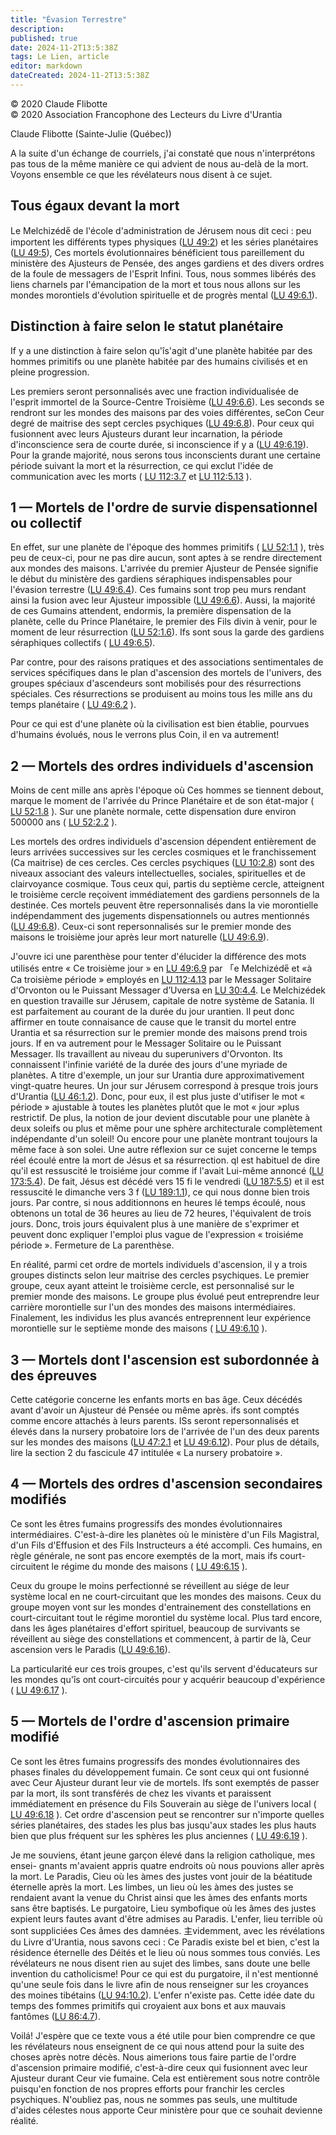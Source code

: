 ```yaml
---
title: "Évasion Terrestre"
description: 
published: true
date: 2024-11-2T13:5:38Z
tags: Le Lien, article
editor: markdown
dateCreated: 2024-11-2T13:5:38Z
---
```


<p class="v-card v-sheet theme--light grey lighten-3 px-2">© 2020 Claude Flibotte<br>© 2020 Association Francophone des Lecteurs du Livre d'Urantia</p>

Claude Flibotte (Sainte-Julie (Québec))

A la suite d'un échange de courriels, j'ai constaté que nous n'interprétons pas tous de la même manière ce qui advient de nous au-delà de la mort. Voyons ensemble ce que les révélateurs nous disent à ce sujet.

## Tous égaux devant la mort

Le Melchizéde̋ de l'école d'administration de Jérusem nous dit ceci : peu importent les différents types physiques ([LU 49:2](/fr/The_Urantia_Book/49#p2)) et les séries planétaires ([LU 49:5](/fr/The_Urantia_Book/49#p5)), Ces mortels évolutionnaires bénéficient tous pareillement du ministère des Ajusteurs de Pensée, des anges gardiens et des divers ordres de la foule de messagers de l'Esprit Infini. Tous, nous sommes libérés des liens charnels par l'émancipation de la mort et tous nous allons sur les mondes morontiels d'évolution spirituelle et de progrès mental ([LU 49:6.1](/fr/The_Urantia_Book/49#p6_1)).

## Distinction à faire selon le statut planétaire

If y a une distinction à faire selon qu'îs'agit d'une planète habitée par des hommes primitifs ou une planète habitée par des humains civilisés et en pleine progression.

Les premiers seront personnalisés avec une fraction individualisée de l'esprit immortel de la Source-Centre Troisième ([LU 49:6.6](/fr/The_Urantia_Book/49#p6_6)). Les seconds se rendront sur les mondes des maisons par des voies différentes, seCon Ceur degré de maitrise des sept cercles psychiques ([LU 49:6.8](/fr/The_Urantia_Book/49#p6_8)). Pour ceux qui fusionnent avec leurs Ajusteurs durant leur incarnation, la période d'inconscience sera de courte durée, si inconscience if y a ([LU 49:6.19](/fr/The_Urantia_Book/49#p6_19)). Pour la grande majorité, nous serons tous inconscients durant une certaine période suivant la mort et la résurrection, ce qui exclut l'idée de communication avec les morts ( [LU 112:3.7](/fr/The_Urantia_Book/112#p3_7) et [LU 112:5.13](/fr/The_Urantia_Book/112#p5_13) ).

## 1 — Mortels de l'ordre de survie dispensationnel ou collectif

En effet, sur une planète de l'époque des hommes primitifs ( [LU 52:1.1](/fr/The_Urantia_Book/52#p1_1) ), très peu de ceux-ci, pour ne pas dire aucun, sont aptes à se rendre directement aux mondes des maisons. L'arrivée du premier Ajusteur de Pensée signifie le début du ministère des gardiens séraphiques indispensables pour l'évasion terrestre ([LU 49:6.4](/fr/The_Urantia_Book/49#p6_4)). Ces fumains sont trop peu murs rendant ainsi la fusion avec leur Ajusteur impossible ([LU 49:6.6](/fr/The_Urantia_Book/49#p6_6)). Aussi, la majorité de ces Gumains attendent, endormis, la première dispensation de la planète, celle du Prince Planétaire, le premier des Fils divin à venir, pour le moment de leur résurrection ([LU 52:1.6](/fr/The_Urantia_Book/52#p1_6)). Ifs sont sous la garde des gardiens séraphiques collectifs ( [LU 49:6.5](/fr/The_Urantia_Book/49#p6_5)).

Par contre, pour des raisons pratiques et des associations sentimentales de services spécifiques dans le plan d'ascension des mortels de l'univers, des groupes spéciaux d'ascendeurs sont mobilisés pour des résurrections spéciales. Ces résurrections se produisent au moins tous les mille ans du temps planétaire ( [LU 49:6.2](/fr/The_Urantia_Book/49#p6_2) ).

Pour ce qui est d'une planète où la civilisation est bien établie, pourvues d'humains évolués, nous le verrons plus Coin, il en va autrement!

## 2 — Mortels des ordres individuels d'ascension

Moins de cent mille ans après l'époque où Ces hommes se tiennent debout, marque le moment de l'arrivée du Prince Planétaire et de son état-major ( [LU 52:1.8](/fr/The_Urantia_Book/52#p1_8) ). Sur une planète normale, cette dispensation dure environ 500000 ans ( [LU 52:2.2](/fr/The_Urantia_Book/52#p2_2) ).

Les mortels des ordres individuels d'ascension dépendent entièrement de leurs arrivées successives sur les cercles cosmiques et le franchissement (Ca maitrise) de ces cercles. Ces cercles psychiques ([LU 10:2.8](/fr/The_Urantia_Book/10#p2_8)) sont des niveaux associant des valeurs intellectuelles, sociales, spirituelles et de clairvoyance cosmique. Tous ceux qui, partis du septième cercle, atteignent le troisième cercle reçoivent immédiatement des gardiens personnels de la destinée. Ces mortels peuvent être repersonnalisés dans la vie morontielle indépendamment des jugements dispensationnels ou autres mentionnés ([LU 49:6.8](/fr/The_Urantia_Book/49#p6_8)). Ceux-ci sont repersonnalisés sur le premier monde des maisons le troisième jour après leur mort naturelle ([LU 49:6.9](/fr/The_Urantia_Book/49#p6_9)).

J'ouvre ici une parenthèse pour tenter d'élucider la différence des mots utilisés entre « Ce troisième jour » en [LU 49:6.9](/fr/The_Urantia_Book/49#p6_9) par 「e Melchizéde̋ et «à Ca troisième période » employés en [LU 112:4.13](/fr/The_Urantia_Book/112#p4_13) par le Messager Solitaire d'Orvonton ou le Puissant Messager d’Uversa en [LU 30:4.4](/fr/The_Urantia_Book/30#p4_4). Le Melchizédek en question travaille sur Jérusem, capitale de notre système de Satania. Il est parfaitement au courant de la durée du jour urantien. Il peut donc affirmer en toute connaisance de cause que le transit du mortel entre Urantia et sa résurrection sur le premier monde des maisons prend trois jours. If en va autrement pour le Messager Solitaire ou le Puissant Messager. Ils travaillent au niveau du superunivers d'Orvonton. Its connaissent l'infinie variété de la durée des jours d'une myriade de planètes. A titre d'exemple, un jour sur Urantia dure approximativement vingt-quatre heures. Un jour sur Jérusem correspond à presque trois jours d'Urantia ([LU 46:1.2](/fr/The_Urantia_Book/46#p1_2)). Donc, pour eux, il est plus juste d'utifiser le mot « période » ajustable à toutes les planètes plutôt que le mot « jour »plus restrictif. De plus, la notion de jour devient discutable pour une planète à deux soleifs ou plus et même pour une sphère architecturale complètement indépendante d'un soleil! Ou encore pour une planète montrant toujours la même face à son solei. Une autre réflexion sur ce sujet concerne le temps réel écoulé entre la mort de Jésus et sa résurrection. ql est habituel de dire qu'il est ressuscité le troisiéme jour comme if l'avait Lui-même annoncé ([LU 173:5.4](/fr/The_Urantia_Book/173#p5_4)). De fait, Jésus est décédé vers 15 fi le vendredi ([LU 187:5.5](/fr/The_Urantia_Book/187#p5_5)) et il est ressuscité le dimanche vers 3 f ([LU 189:1.1](/fr/The_Urantia_Book/189#p1_1)), ce qui nous donne bien trois jours. Par contre, si nous additionnons en heures lé temps écoulé, nous obtenons un total de 36 heures au lieu de 72 heures, l'équivalent de trois jours. Donc, trois jours équivalent plus à une manière de s'exprimer et peuvent donc expliquer l'emploi plus vague de l'expression « troisiéme période ». Fermeture de La parenthèse.

En réalité, parmi cet ordre de mortels individuels d'ascension, il y a trois groupes distincts selon leur maitrise des cercles psychiques. Le premier groupe, ceux ayant atteint le troisième cercle, est personnalisé sur le premier monde des maisons. Le groupe plus évolué peut entreprendre leur carrière morontielle sur l'un des mondes des maisons intermédiaires. Finalement, les individus les plus avancés entreprennent leur expérience morontielle sur le septième monde des maisons ( [LU 49:6.10](/fr/The_Urantia_Book/49#p6_10) ).

## 3 — Mortels dont l'ascension est subordonnée à des épreuves

Cette catégorie concerne les enfants morts en bas âge. Ceux décédés avant d'avoir un Ajusteur dé Pensée ou même après. ifs sont comptés comme encore attachés à leurs parents. ISs seront repersonnalisés et élevés dans la nursery probatoire lors de l'arrivée de l'un des deux parents sur les mondes des maisons ([LU 47:2.1](/fr/The_Urantia_Book/47#p2_1) et [LU 49:6.12](/fr/The_Urantia_Book/49#p6_12)). Pour plus de détails, lire la section 2 du fascicule 47 intitulée « La nursery probatoire ».

## 4 — Mortels des ordres d'ascension secondaires modifiés

Ce sont les êtres fumains progressifs des mondes évolutionnaires intermédiaires. C'est-à-dire les planètes où le ministère d'un Fils Magistral, d'un Fils d'Effusion et des Fils Instructeurs a été accompli. Ces humains, en règle générale, ne sont pas encore exemptés de la mort, mais ifs court-circuitent le régime du monde des maisons ( [LU 49:6.15](/fr/The_Urantia_Book/49#p6_15) ).

Ceux du groupe le moins perfectionné se réveillent au siége de leur système local en ne court-circuitant que les mondes des maisons. Ceux du groupe moyen vont sur les mondes d'entrainement des constellations en court-circuitant tout le régime morontiel du système local. Plus tard encore, dans les âges planétaires d'effort spirituel, beaucoup de survivants se réveillent au siège des constellations et commencent, à partir de là, Ceur ascension vers le Paradis ([LU 49:6.16](/fr/The_Urantia_Book/49#p6_16)).

La particularité eur ces trois groupes, c'est qu'ils servent d'éducateurs sur les mondes qu'îs ont court-circuités pour y acquérir beaucoup d'expérience ( [LU 49:6.17](/fr/The_Urantia_Book/49#p6_17) ).

## 5 — Mortels de l'ordre d'ascension primaire modifié

Ce sont les êtres fumains progressifs des mondes évolutionnaires des phases finales du développement fumain. Ce sont ceux qui ont fusionné avec Ceur Ajusteur durant leur vie de mortels. Ifs sont exemptés de passer par la mort, ils sont transférés de chez les vivants et paraissent immédiatement en présence du Fils Souverain au siège de l'univers local ( [LU 49:6.18](/fr/The_Urantia_Book/49#p6_18) ). Cet ordre d'ascension peut se rencontrer sur n'importe quelles séries planétaires, des stades les plus bas jusqu'aux stades les plus hauts bien que plus fréquent sur les sphères les plus anciennes ( [LU 49:6.19](/fr/The_Urantia_Book/49#p6_19) ).

Je me souviens, étant jeune garçon élevé dans la religion catholique, mes ensei- gnants m'avaient appris quatre endroits où nous pouvions aller après la mort. Le Paradis, Cieu où les àmes des justes vont jouir de la béatitude éternelle après la mort. Les limbes, un lieu où les àmes des justes se rendaient avant la venue du Christ ainsi que les àmes des enfants morts sans être baptisés. Le purgatoire, Lieu symbofique où les âmes des justes expient leurs fautes avant d'être admises au Paradis. L'enfer, lieu terrible où sont suppliciées Ces âmes des damnées. 主videmment, avec les révélations du Livre d'Urantia, nous savons ceci : Ce Paradis existe bel et bien, c'est la résidence éternelle des Déités et le lieu où nous sommes tous conviés. Les révélateurs ne nous disent rien au sujet des limbes, sans doute une belle invention du catholicisme! Pour ce qui est du purgatoire, il n'est mentionné qu'une seule fois dans le livre afin de nous renseigner sur les croyances des moines tibétains ([LU 94:10.2](/fr/The_Urantia_Book/94#p10_2)). L'enfer n'existe pas. Cette idée date du temps des fommes primitifs qui croyaient aux bons et aux mauvais fantômes ([LU 86:4.7](/fr/The_Urantia_Book/86#p4_7)).

Voilá! J'espère que ce texte vous a été utile pour bien comprendre ce que les révélateurs nous enseignent de ce qui nous attend pour la suite des choses après notre décès. Nous aimerions tous faire partie de l'ordre d'ascension primaire modifié, c'est-à-dire ceux qui fusionnent avec leur Ajusteur durant Ceur vie fumaine. Cela est entièrement sous notre contrôle puisqu'en fonction de nos propres efforts pour franchir les cercles psychiques. N'oubliez pas, nous ne sommes pas seuls, une multitude d'aides célestes nous apporte Ceur ministère pour que ce souhait devienne réalité.